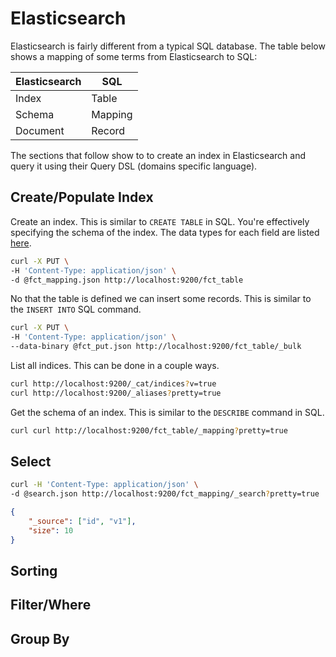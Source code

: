 # Elasticsearch

Elasticsearch is fairly different from a typical SQL database. The table below shows a mapping of some terms from Elasticsearch to SQL:

| Elasticsearch | SQL |
| --- | --- |
| Index | Table |
| Schema | Mapping |
| Document | Record |

The sections that follow show to to create an index in Elasticsearch and query it using their Query DSL (domains specific language).

## Create/Populate Index

Create an index. This is similar to `CREATE TABLE` in SQL. You're effectively specifying the schema of the index. The data types for each field are listed [here](https://www.elastic.co/guide/en/elasticsearch/reference/current/mapping-types.html).

```bash
curl -X PUT \
-H 'Content-Type: application/json' \
-d @fct_mapping.json http://localhost:9200/fct_table
```

No that the table is defined we can insert some records. This is similar to the `INSERT INTO` SQL command.

```bash
curl -X PUT \
-H 'Content-Type: application/json' \
--data-binary @fct_put.json http://localhost:9200/fct_table/_bulk
```

List all indices. This can be done in a couple ways.

```bash
curl http://localhost:9200/_cat/indices?v=true
curl http://localhost:9200/_aliases?pretty=true
```

Get the schema of an index. This is similar to the `DESCRIBE` command in SQL.

```bash
curl curl http://localhost:9200/fct_table/_mapping?pretty=true
```

## Select

```bash
curl -H 'Content-Type: application/json' \
-d @search.json http://localhost:9200/fct_mapping/_search?pretty=true
```

```json
{
    "_source": ["id", "v1"],
    "size": 10
}
```

## Sorting

## Filter/Where

## Group By